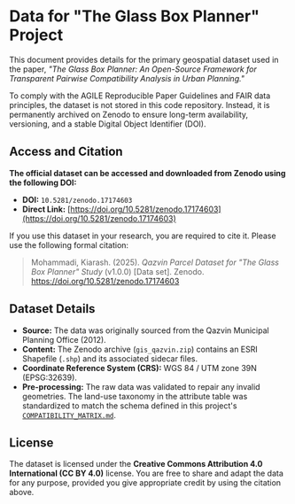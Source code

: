 # Data for "The Glass Box Planner" Project

This document provides details for the primary geospatial dataset used in the paper, *"The Glass Box Planner: An Open-Source Framework for Transparent Pairwise Compatibility Analysis in Urban Planning."*

To comply with the AGILE Reproducible Paper Guidelines and FAIR data principles, the dataset is not stored in this code repository. Instead, it is permanently archived on Zenodo to ensure long-term availability, versioning, and a stable Digital Object Identifier (DOI).

## Access and Citation

**The official dataset can be accessed and downloaded from Zenodo using the following DOI:**

*   **DOI:** `10.5281/zenodo.17174603`
*   **Direct Link:** [https://doi.org/10.5281/zenodo.17174603](https://doi.org/10.5281/zenodo.17174603)

If you use this dataset in your research, you are required to cite it. Please use the following formal citation:

> Mohammadi, Kiarash. (2025). *Qazvin Parcel Dataset for "The Glass Box Planner" Study* (v1.0.0) [Data set]. Zenodo. https://doi.org/10.5281/zenodo.17174603

## Dataset Details

*   **Source:** The data was originally sourced from the Qazvin Municipal Planning Office (2012).
*   **Content:** The Zenodo archive (`gis_qazvin.zip`) contains an ESRI Shapefile (`.shp`) and its associated sidecar files.
*   **Coordinate Reference System (CRS):** WGS 84 / UTM zone 39N (EPSG:32639).
*   **Pre-processing:** The raw data was validated to repair any invalid geometries. The land-use taxonomy in the attribute table was standardized to match the schema defined in this project's [`COMPATIBILITY_MATRIX.md`](../COMPATIBILITY_MATRIX.md).

## License

The dataset is licensed under the **Creative Commons Attribution 4.0 International (CC BY 4.0)** license. You are free to share and adapt the data for any purpose, provided you give appropriate credit by using the citation above.